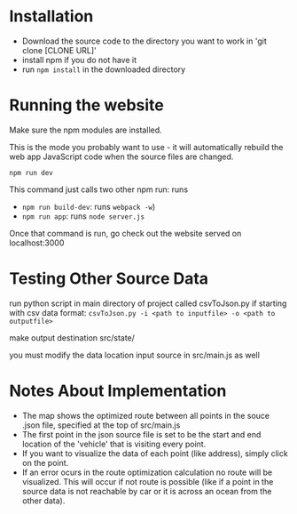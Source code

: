 # Installation
- Download the source code to the directory you want to work in
'git clone [CLONE URL]'
- install npm if you do not have it
- run `npm install` in the downloaded directory

# Running the website

Make sure the npm modules are installed.

This is the mode you probably want to use - it will automatically rebuild the web app JavaScript code when the source files are changed.

`npm run dev`

This command just calls two other npm run: runs

- `npm run build-dev`: runs `webpack -w`)
- `npm run app`: runs `node server.js`


Once that command is run, go check out the website served on localhost:3000

# Testing Other Source Data

run python script in main directory of project called csvToJson.py if starting with csv data
format: `csvToJson.py -i <path to inputfile> -o <path to outputfile>`

make output destination src/state/

you must modify the data location input source in src/main.js as well

# Notes About Implementation
- The map shows the optimized route between all points in the souce .json file, specified at the top of src/main.js
- The first point in the json source file is set to be the start and end location of the 'vehicle' that is visiting every point.
- If you want to visualize the data of each point (like address), simply click on the point.
- If an error ocurs in the route optimization calculation no route will be visualized. This will occur if not route is possible (like if a point in the source data is not reachable by car or it is across an ocean from the other data).



